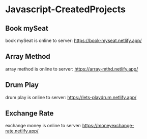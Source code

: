 # Javascript-CreatedProjects

## Book mySeat
book mySeat is online to server: https://book-myseat.netlify.app/

## Array Method
array method is online to server: https://array-mthd.netlify.app/

## Drum Play
drum play is online to server: https://lets-playdrum.netlify.app/

## Exchange Rate
exchange money is online to server: https://moneyexchange-rate.netlify.app/
